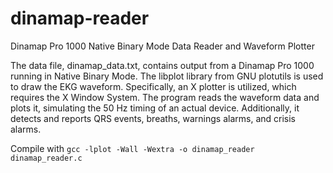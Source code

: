 # dinamap-reader
Dinamap Pro 1000 Native Binary Mode Data Reader and Waveform Plotter

The data file, dinamap_data.txt, contains output from a Dinamap Pro 1000 running in Native Binary Mode.  The libplot library from GNU plotutils is used to draw the EKG waveform. Specifically, an X plotter is utilized, which requires the X Window System.  The program reads the waveform data and plots it, simulating the 50 Hz timing of an actual device.  Additionally, it detects and reports QRS events, breaths, warnings alarms, and crisis alarms.

Compile with `gcc -lplot -Wall -Wextra -o dinamap_reader dinamap_reader.c`
